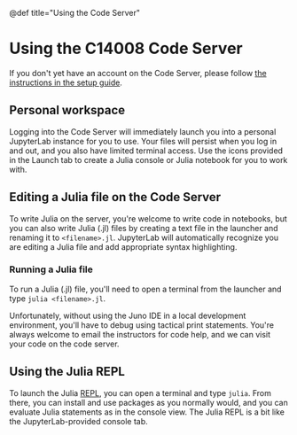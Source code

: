 @def title="Using the Code Server"

# Using the C14008 Code Server

If you don't yet have an account on the Code Server, please follow [the instructions in the setup guide](/setup#signing_up_for_an_account).

## Personal workspace
Logging into the Code Server will immediately launch you into a personal JupyterLab instance for you to use. Your files will persist when you log in and out, and you also have limited terminal access. Use the icons provided in the Launch tab to create a Julia console or Julia notebook for you to work with.

## Editing a Julia file on the Code Server
To write Julia on the server, you're welcome to write code in notebooks, but you can also write Julia (.jl) files by creating a text file in the launcher and renaming it to `<filename>.jl`. JupyterLab will automatically recognize you are editing a Julia file and add appropriate syntax highlighting.

### Running a Julia file
To run a Julia (.jl) file, you'll need to open a terminal from the launcher and type `julia <filename>.jl`.

Unfortunately, without using the Juno IDE in a local development environment, you'll have to debug using tactical print statements. You're always welcome to email the instructors for code help, and we can visit your code on the code server.

## Using the Julia REPL
To launch the Julia [REPL](https://en.wikipedia.org/wiki/Read_Eval_Print_Loop), you can open a terminal and type `julia`. From there, you can install and use packages as you normally would, and you can evaluate Julia statements as in the console view. The Julia REPL is a bit like the JupyterLab-provided console tab.
